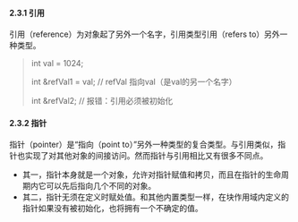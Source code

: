 #### 2.3.1 引用

引用（reference）为对象起了另外一个名字，引用类型引用（refers to）另外一种类型。

>int val = 1024; 
>
>int &refVal1 = val; // refVal 指向val（是val的另一个名字）
>
>int &refVal2; // 报错：引用必须被初始化

#### 2.3.2 指针

指针（pointer）是“指向（point to）”另外一种类型的复合类型。与引用类似，指针也实现了对其他对象的间接访问。然而指针与引用相比又有很多不同点。

- 其一，指针本身就是一个对象，允许对指针赋值和拷贝，而且在指针的生命周期内它可以先后指向几个不同的对象。
- 其二，指针无须在定义时赋处值。和其他内置类型一样，在块作用域内定义的指针如果没有被初始化，也将拥有一个不确定的值。